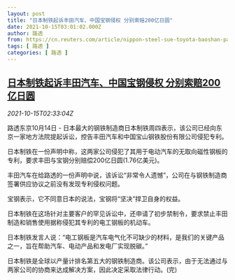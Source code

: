 ```yaml
---
layout: post
title: "日本制铁起诉丰田汽车、中国宝钢侵权 分别索赔200亿日圆"
date: 2021-10-15T03:01:02.000Z
author: 路透
from: https://cn.reuters.com/article/nippon-steel-sue-toyota-baoshan-patent-1-idCNKBS2H506U
tags: [ 路透 ]
categories: [ 路透 ]
---
```

<!--1634266862000-->
[日本制铁起诉丰田汽车、中国宝钢侵权 分别索赔200亿日圆](https://cn.reuters.com/article/nippon-steel-sue-toyota-baoshan-patent-1-idCNKBS2H506U)
------

<div>
<div><i>2021-10-15T02:33:04Z</i></div><p>路透东京10月14日 - 日本最大的钢铁制造商日本制铁周四表示，该公司已经向东京一家地方法院提起诉讼，控告丰田汽车和中国宝山钢铁股份有限公司侵犯专利。</p><p>日本制铁在一份声明中称，这两家公司侵犯了其用于电动汽车的无取向磁性钢板的专利，要求丰田与宝钢分别赔偿200亿日圆(1.76亿美元)。</p><p>丰田汽车在给路透的一份声明中说，该诉讼“非常令人遗憾”，公司在与钢铁制造商签署供应协议之前没有发现专利侵权问题。</p><p>宝钢表示，它不同意日本的说法，宝钢将“坚决”捍卫自身的权益。</p><p>日本制铁在这场针对主要客户的罕见诉讼中，还申请了初步禁制令，要求禁止丰田制造和销售使用据称侵犯其专利的电工钢板的机动车。</p><p>日本制铁发言人说：“电工钢板是汽车电气化不可缺少的材料，是我们的关键产品之一，旨在帮助汽车、电动产品和发电厂实现脱碳。”</p><p>日本制铁是全球以产量计排名第五大的钢铁制造商。该公司表示，由于无法通过与两家公司的协商来达成解决方案，因此决定采取法律行动。(完)</p>
</div>
